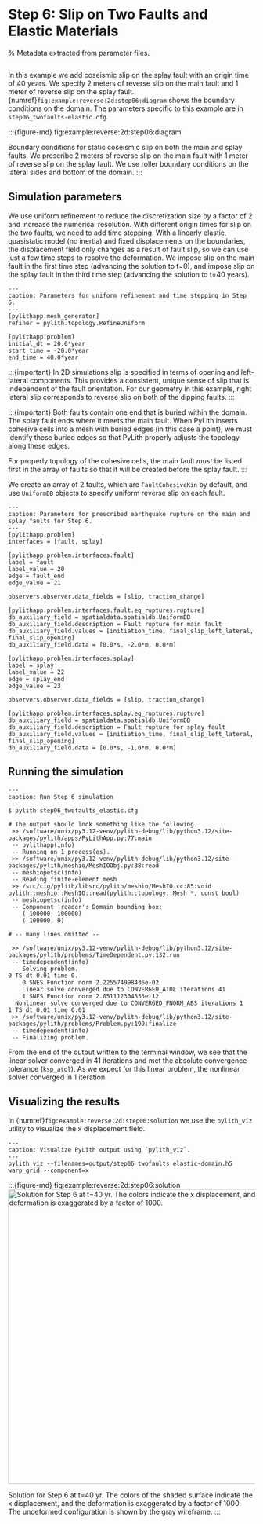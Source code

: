 # Step 6: Slip on Two Faults and Elastic Materials

% Metadata extracted from parameter files.
```{include} step06_twofaults_elastic-synopsis.md
```

In this example we add coseismic slip on the splay fault with an origin time of 40 years.
We specify 2 meters of reverse slip on the main fault and 1 meter of reverse slip on the splay fault.
{numref}`fig:example:reverse:2d:step06:diagram` shows the boundary conditions on the domain.
The parameters specific to this example are in `step06_twofaults-elastic.cfg`.

:::{figure-md} fig:example:reverse:2d:step06:diagram
<img src="figs/step06-diagram.*" alt="" scale="75%">

Boundary conditions for static coseismic slip on both the main and splay faults.
We prescribe 2 meters of reverse slip on the main fault with 1 meter of reverse slip on the splay fault.
We use roller boundary conditions on the lateral sides and bottom of the domain.
:::

## Simulation parameters

We use uniform refinement to reduce the discretization size by a factor of 2 and increase the numerical resolution.
With different origin times for slip on the two faults, we need to add time stepping.
With a linearly elastic, quasistatic model (no inertia) and fixed displacements on the boundaries, the displacement field only changes as a result of fault slip, so we can use just a few time steps to resolve the deformation.
We impose slip on the main fault in the first time step (advancing the solution to t=0), and impose slip on the splay fault in the third time step (advancing the solution to t=40 years).

```{code-block} cfg
---
caption: Parameters for uniform refinement and time stepping in Step 6.
---
[pylithapp.mesh_generator]
refiner = pylith.topology.RefineUniform

[pylithapp.problem]
initial_dt = 20.0*year
start_time = -20.0*year
end_time = 40.0*year
```

:::{important}
In 2D simulations slip is specified in terms of opening and left-lateral components.
This provides a consistent, unique sense of slip that is independent of the fault orientation.
For our geometry in this example, right lateral slip corresponds to reverse slip on both of the dipping faults.
:::

:::{important}
Both faults contain one end that is buried within the domain.
The splay fault ends where it meets the main fault.
When PyLith inserts cohesive cells into a mesh with buried edges (in this case a point), we must identify these buried edges so that PyLith properly adjusts the topology along these edges.

For properly topology of the cohesive cells, the main fault _must_ be listed first in the array of faults so that it will be created before the splay fault.
:::

We create an array of 2 faults, which are `FaultCohesiveKin` by default, and use `UniformDB` objects to specify uniform reverse slip on each fault.

```{code-block} cfg
---
caption: Parameters for prescribed earthquake rupture on the main and splay faults for Step 6.
---
[pylithapp.problem]
interfaces = [fault, splay]

[pylithapp.problem.interfaces.fault]
label = fault
label_value = 20
edge = fault_end
edge_value = 21

observers.observer.data_fields = [slip, traction_change]

[pylithapp.problem.interfaces.fault.eq_ruptures.rupture]
db_auxiliary_field = spatialdata.spatialdb.UniformDB
db_auxiliary_field.description = Fault rupture for main fault
db_auxiliary_field.values = [initiation_time, final_slip_left_lateral, final_slip_opening]
db_auxiliary_field.data = [0.0*s, -2.0*m, 0.0*m]

[pylithapp.problem.interfaces.splay]
label = splay
label_value = 22
edge = splay_end
edge_value = 23

observers.observer.data_fields = [slip, traction_change]

[pylithapp.problem.interfaces.splay.eq_ruptures.rupture]
db_auxiliary_field = spatialdata.spatialdb.UniformDB
db_auxiliary_field.description = Fault rupture for splay fault
db_auxiliary_field.values = [initiation_time, final_slip_left_lateral, final_slip_opening]
db_auxiliary_field.data = [0.0*s, -1.0*m, 0.0*m]
```

## Running the simulation

```{code-block} console
---
caption: Run Step 6 simulation
---
$ pylith step06_twofaults_elastic.cfg

# The output should look something like the following.
 >> /software/unix/py3.12-venv/pylith-debug/lib/python3.12/site-packages/pylith/apps/PyLithApp.py:77:main
 -- pylithapp(info)
 -- Running on 1 process(es).
 >> /software/unix/py3.12-venv/pylith-debug/lib/python3.12/site-packages/pylith/meshio/MeshIOObj.py:38:read
 -- meshiopetsc(info)
 -- Reading finite-element mesh
 >> /src/cig/pylith/libsrc/pylith/meshio/MeshIO.cc:85:void pylith::meshio::MeshIO::read(pylith::topology::Mesh *, const bool)
 -- meshiopetsc(info)
 -- Component 'reader': Domain bounding box:
    (-100000, 100000)
    (-100000, 0)

# -- many lines omitted --

 >> /software/unix/py3.12-venv/pylith-debug/lib/python3.12/site-packages/pylith/problems/TimeDependent.py:132:run
 -- timedependent(info)
 -- Solving problem.
0 TS dt 0.01 time 0.
    0 SNES Function norm 2.225574998436e-02
    Linear solve converged due to CONVERGED_ATOL iterations 41
    1 SNES Function norm 2.051112304555e-12
  Nonlinear solve converged due to CONVERGED_FNORM_ABS iterations 1
1 TS dt 0.01 time 0.01
 >> /software/unix/py3.12-venv/pylith-debug/lib/python3.12/site-packages/pylith/problems/Problem.py:199:finalize
 -- timedependent(info)
 -- Finalizing problem.
```

From the end of the output written to the terminal window, we see that the linear solver converged in 41 iterations and met the absolute convergence tolerance (`ksp_atol`).
As we expect for this linear problem, the nonlinear solver converged in 1 iteration.

## Visualizing the results

In {numref}`fig:example:reverse:2d:step06:solution` we use the `pylith_viz` utility to visualize the x displacement field.

```{code-block} console
---
caption: Visualize PyLith output using `pylith_viz`.
---
pylith_viz --filenames=output/step06_twofaults_elastic-domain.h5 warp_grid --component=x
```

:::{figure-md} fig:example:reverse:2d:step06:solution
<img src="figs/step06-solution.*" alt="Solution for Step 6 at t=40 yr. The colors indicate the x displacement, and the deformation is exaggerated by a factor of 1000." width="600px"/>

Solution for Step 6 at t=40 yr.
The colors of the shaded surface indicate the x displacement, and the deformation is exaggerated by a factor of 1000.
The undeformed configuration is shown by the gray wireframe.
:::
